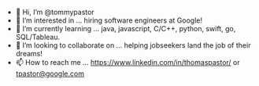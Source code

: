 - 👋 Hi, I’m @tommypastor
- 👀 I’m interested in ... hiring software engineers at Google! 
- 🌱 I’m currently learning ... java, javascript, C/C++, python, swift, go, SQL/Tableau. 
- 💞️ I’m looking to collaborate on ... helping jobseekers land the job of their dreams! 
- 📫 How to reach me ... https://www.linkedin.com/in/thomaspastor/ or tpastor@google.com

<!---
tommypastor/tommypastor is a ✨ special ✨ repository because its `README.md` (this file) appears on your GitHub profile.
You can click the Preview link to take a look at your changes.
--->
